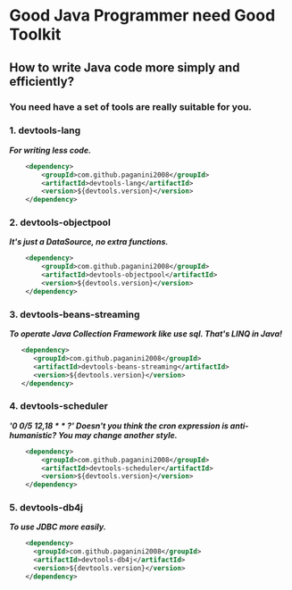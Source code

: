 # Good Java Programmer need Good Toolkit
## How to write Java code more simply and efficiently?
### You need have a set of tools are really suitable for you.

### 1. devtools-lang
***For writing less code.***
```xml
    <dependency>
        <groupId>com.github.paganini2008</groupId>
        <artifactId>devtools-lang</artifactId>
        <version>${devtools.version}</version>
    </dependency>
```

### 2. devtools-objectpool
***It's just a DataSource, no extra functions.***
```xml
    <dependency>
        <groupId>com.github.paganini2008</groupId>
        <artifactId>devtools-objectpool</artifactId>
        <version>${devtools.version}</version>
    </dependency>
```

### 3. devtools-beans-streaming
***To operate Java Collection Framework like use sql. That's LINQ in Java!***
```xml
   <dependency>
      <groupId>com.github.paganini2008</groupId>
      <artifactId>devtools-beans-streaming</artifactId>
      <version>${devtools.version}</version>
   </dependency>
```

### 4. devtools-scheduler
***'0 0/5 12,18 * * ?'    Doesn't you think the cron expression is anti-humanistic? You may change another style.***
```xml
    <dependency>
        <groupId>com.github.paganini2008</groupId>
        <artifactId>devtools-scheduler</artifactId>
        <version>${devtools.version}</version>
    </dependency>
```

### 5. devtools-db4j
***To use JDBC more easily.***
```xml
    <dependency>
      <groupId>com.github.paganini2008</groupId>
      <artifactId>devtools-db4j</artifactId>
      <version>${devtools.version}</version>
    </dependency>
```
